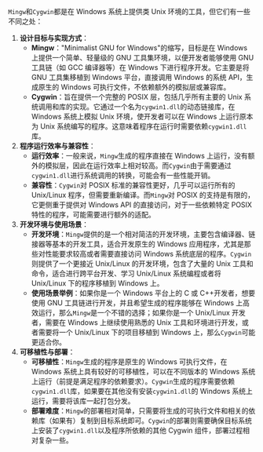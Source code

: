 `Mingw`和`Cygwin`都是在 Windows 系统上提供类 Unix 环境的工具，但它们有一些不同之处：
1. **设计目标与实现方式**：
    - **Mingw**："Minimalist GNU for Windows"的缩写，目标是在 Windows 上提供一个简单、轻量级的 GNU 工具集环境，以便开发者能够使用 GNU 工具链（如 GCC 编译器等）在 Windows 下进行程序开发。它主要是将 GNU 工具集移植到 Windows 平台，直接调用 Windows 的系统 API，生成原生的 Windows 可执行文件，不依赖额外的模拟层或兼容库。
    - **Cygwin**：旨在提供一个完整的 POSIX 层，包括几乎所有主要的 Unix 系统调用和库的实现。它通过一个名为`cygwin1.dll`的动态链接库，在 Windows 系统上模拟 Unix 环境，使开发者可以在 Windows 上运行原本为 Unix 系统编写的程序。这意味着程序在运行时需要依赖`cygwin1.dll`库。
2. **程序运行效率与兼容性**：
    - **运行效率**：一般来说，`Mingw`生成的程序直接在 Windows 上运行，没有额外的模拟层，因此在运行效率上相对较高。而`Cygwin`由于需要通过`cygwin1.dll`进行系统调用的转换，可能会有一些性能开销。
    - **兼容性**：`Cygwin`对 POSIX 标准的兼容性更好，几乎可以运行所有的 Unix/Linux 程序，但需要重新编译。而`Mingw`对 POSIX 的支持是有限的，它更侧重于提供对 Windows API 的直接访问，对于一些依赖特定 POSIX 特性的程序，可能需要进行额外的适配。
3. **开发环境与使用场景**：
    - **开发环境**：`Mingw`提供的是一个相对简洁的开发环境，主要包含编译器、链接器等基本的开发工具，适合开发原生的 Windows 应用程序，尤其是那些对性能要求较高或者需要直接访问 Windows 系统底层的程序。`Cygwin`则提供了一个更接近 Unix/Linux 的开发环境，包含了大量的 Unix 工具和命令，适合进行跨平台开发、学习 Unix/Linux 系统编程或者将 Unix/Linux 下的程序移植到 Windows 上。
    - **使用场景举例**：如果你是一个 Windows 平台上的 C 或 C++开发者，想要使用 GNU 工具链进行开发，并且希望生成的程序能够在 Windows 上高效运行，那么`Mingw`是一个不错的选择；如果你是一个 Unix/Linux 开发者，需要在 Windows 上继续使用熟悉的 Unix 工具和环境进行开发，或者需要将一个 Unix/Linux 下的项目移植到 Windows 上，那么`Cygwin`可能更适合你。
4. **可移植性与部署**：
    - **可移植性**：`Mingw`生成的程序是原生的 Windows 可执行文件，在 Windows 系统上具有较好的可移植性，可以在不同版本的 Windows 系统上运行（前提是满足程序的依赖要求）。`Cygwin`生成的程序需要依赖`cygwin1.dll`库，如果要在其他没有安装`cygwin1.dll`的 Windows 系统上运行，需要将该库一起打包分发。
    - **部署难度**：`Mingw`的部署相对简单，只需要将生成的可执行文件和相关的依赖库（如果有）复制到目标系统即可。`Cygwin`的部署则需要确保目标系统上安装了`cygwin1.dll`以及程序所依赖的其他 Cygwin 组件，部署过程相对复杂一些。